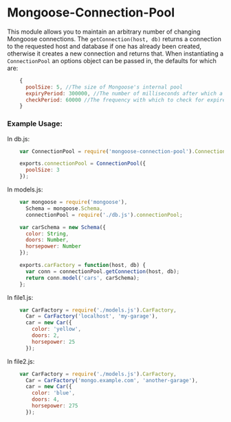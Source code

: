 # Mongoose-Connection-Pool

This module allows you to maintain an arbitrary number of changing Mongoose 
connections. The `getConnection(host, db)` returns a connection to the 
requested host and database if one has already been created, otherwise it 
creates a new connection and returns that. When instantiating a 
`ConnectionPool` an options object can be passed in, the defaults for which 
are:

```javascript
    {
      poolSize: 5, //The size of Mongoose's internal pool
      expiryPeriod: 300000, //The number of milliseconds after which a connection expires
      checkPeriod: 60000 //The frequency with which to check for expired connections
    }
```

### Example Usage:

In db.js:

```javascript
    var ConnectionPool = require('mongoose-connection-pool').ConnectionPool;

    exports.connectionPool = ConnectionPool({
      poolSize: 3
    });
```

In models.js:

```javascript
    var mongoose = require('mongoose'),
      Schema = mongoose.Schema,
      connectionPool = require('./db.js').connectionPool;

    var carSchema = new Schema({
      color: String,
      doors: Number,
      horsepower: Number
    });

    exports.carFactory = function(host, db) {
      var conn = connectionPool.getConnection(host, db);
      return conn.model('cars', carSchema);
    };
```

In file1.js:

```javascript
    var CarFactory = require('./models.js').CarFactory,
      Car = CarFactory('localhost', 'my-garage'),
      car = new Car({
        color: 'yellow',
        doors: 2,
        horsepower: 25
      });
```

In file2.js:

```javascript
    var CarFactory = require('./models.js').CarFactory,
      Car = CarFactory('mongo.example.com', 'another-garage'),
      car = new Car({
      	color: 'blue',
      	doors: 4,
      	horsepower: 275
      });
```
